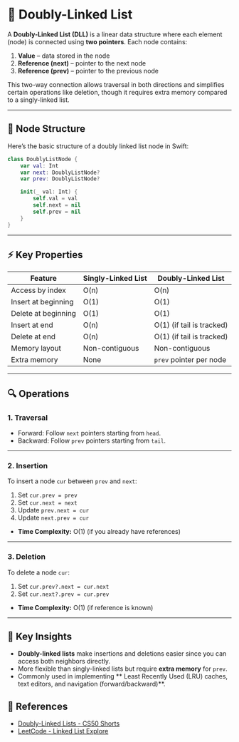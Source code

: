 # 🔗 Doubly-Linked List

A **Doubly-Linked List (DLL)** is a linear data structure where each element (node) is connected using **two pointers**. Each node contains:

1. **Value** – data stored in the node  
2. **Reference (next)** – pointer to the next node  
3. **Reference (prev)** – pointer to the previous node  

This two-way connection allows traversal in both directions and simplifies certain operations like deletion, though it requires extra memory compared to a singly-linked list.

---

## 🧱 Node Structure

Here’s the basic structure of a doubly linked list node in Swift:

```swift
class DoublyListNode {
    var val: Int
    var next: DoublyListNode?
    var prev: DoublyListNode?

    init(_ val: Int) {
        self.val = val
        self.next = nil
        self.prev = nil
    }
}
```

---

## ⚡ Key Properties

| Feature             | Singly-Linked List           | Doubly-Linked List        |
| ------------------- | ---------------------------- | ------------------------- |
| Access by index     | O(n)                         | O(n)                      |
| Insert at beginning | O(1)                         | O(1)                      |
| Delete at beginning | O(1)                         | O(1)                      |
| Insert at end       | O(n)                         | O(1) (if tail is tracked) |
| Delete at end       | O(n)                         | O(1) (if tail is tracked) |
| Memory layout       | Non-contiguous               | Non-contiguous            |
| Extra memory        | None                         | `prev` pointer per node   |

---

## 🔍 Operations

### 1. Traversal

- Forward: Follow `next` pointers starting from `head`.  
- Backward: Follow `prev` pointers starting from `tail`.  

---

### 2. Insertion

To insert a node `cur` between `prev` and `next`:  
1. Set `cur.prev = prev`  
2. Set `cur.next = next`  
3. Update `prev.next = cur`  
4. Update `next.prev = cur`  

- **Time Complexity:** O(1) (if you already have references)  

---

### 3. Deletion

To delete a node `cur`:  
1. Set `cur.prev?.next = cur.next`  
2. Set `cur.next?.prev = cur.prev`  

- **Time Complexity:** O(1) (if reference is known)  

---

## 📌 Key Insights

- **Doubly-linked lists** make insertions and deletions easier since you can access both neighbors directly.  
- More flexible than singly-linked lists but require **extra memory** for `prev`. 
- Commonly used in implementing ** Least Recently Used (LRU) caches, text editors, and navigation (forward/backward)**.  

## 🔗 References
- [Doubly-Linked Lists - CS50 Shorts](https://www.youtube.com/watch?v=FHMPswJDCvU)
- [LeetCode - Linked List Explore](https://leetcode.com/explore/learn/card/linked-list/210/doubly-linked-list/)

